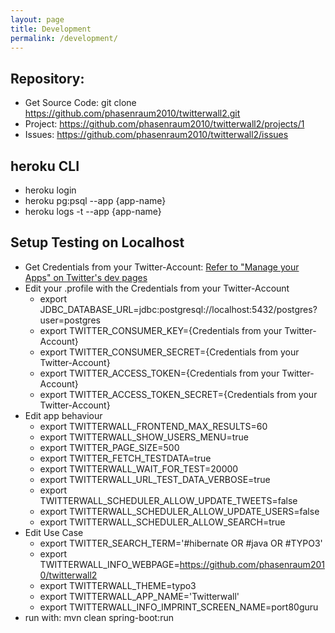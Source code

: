 ```yaml
---
layout: page
title: Development
permalink: /development/
---
```


## Repository:
- Get Source Code: git clone https://github.com/phasenraum2010/twitterwall2.git
- Project: https://github.com/phasenraum2010/twitterwall2/projects/1
- Issues: https://github.com/phasenraum2010/twitterwall2/issues

## heroku CLI
- heroku login
- heroku pg:psql --app {app-name}
- heroku logs -t --app {app-name}

## Setup Testing on Localhost
- Get Credentials from your Twitter-Account: [Refer to "Manage your Apps" on Twitter's dev pages](https://dev.twitter.com/apps)
- Edit your .profile with the Credentials from your Twitter-Account
  - export JDBC_DATABASE_URL=jdbc:postgresql://localhost:5432/postgres?user=postgres
  - export TWITTER_CONSUMER_KEY={Credentials from your Twitter-Account}
  - export TWITTER_CONSUMER_SECRET={Credentials from your Twitter-Account}
  - export TWITTER_ACCESS_TOKEN={Credentials from your Twitter-Account}
  - export TWITTER_ACCESS_TOKEN_SECRET={Credentials from your Twitter-Account}
- Edit app behaviour
  - export TWITTERWALL_FRONTEND_MAX_RESULTS=60
  - export TWITTERWALL_SHOW_USERS_MENU=true
  - export TWITTER_PAGE_SIZE=500
  - export TWITTER_FETCH_TESTDATA=true
  - export TWITTERWALL_WAIT_FOR_TEST=20000
  - export TWITTERWALL_URL_TEST_DATA_VERBOSE=true
  - export TWITTERWALL_SCHEDULER_ALLOW_UPDATE_TWEETS=false
  - export TWITTERWALL_SCHEDULER_ALLOW_UPDATE_USERS=false
  - export TWITTERWALL_SCHEDULER_ALLOW_SEARCH=true
- Edit Use Case  
  - export TWITTER_SEARCH_TERM='#hibernate OR #java OR #TYPO3'
  - export TWITTERWALL_INFO_WEBPAGE=https://github.com/phasenraum2010/twitterwall2
  - export TWITTERWALL_THEME=typo3
  - export TWITTERWALL_APP_NAME='Twitterwall'
  - export TWITTERWALL_INFO_IMPRINT_SCREEN_NAME=port80guru
- run with: mvn clean spring-boot:run

